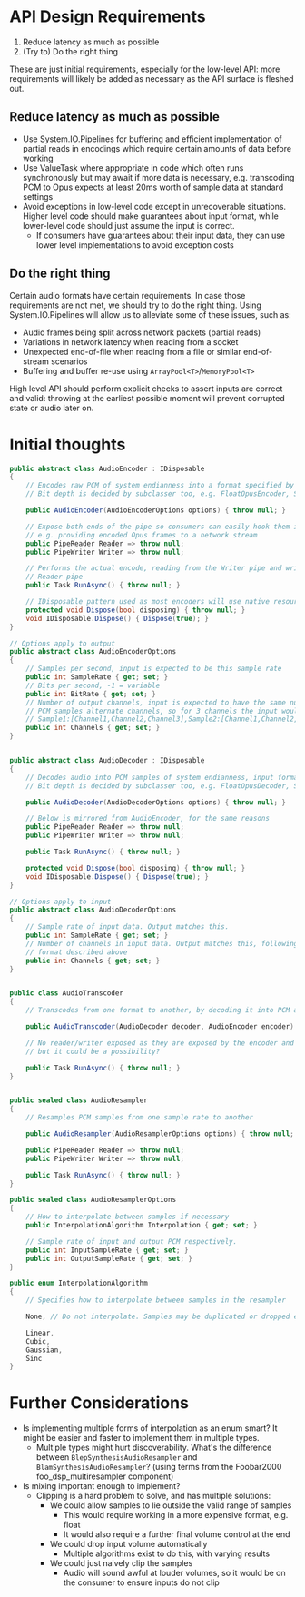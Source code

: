 # API Design Requirements #

1. Reduce latency as much as possible
2. (Try to) Do the right thing

These are just initial requirements, especially for the low-level API: more
requirements will likely be added as necessary as the API surface is fleshed
out.

## Reduce latency as much as possible ##

- Use System.IO.Pipelines for buffering and efficient implementation of partial
  reads in encodings which require certain amounts of data before working
- Use ValueTask where appropriate in code which often runs synchronously but
  may await if more data is necessary, e.g. transcoding PCM to Opus expects at
  least 20ms worth of sample data at standard settings
- Avoid exceptions in low-level code except in unrecoverable situations. Higher
  level code should make guarantees about input format, while lower-level code
  should just assume the input is correct.
  - If consumers have guarantees about their input data, they can use lower
    level implementations to avoid exception costs

## Do the right thing ##

Certain audio formats have certain requirements. In case those requirements are
not met, we should try to do the right thing. Using System.IO.Pipelines will
allow us to alleviate some of these issues, such as:
- Audio frames being split across network packets (partial reads)
- Variations in network latency when reading from a socket
- Unexpected end-of-file when reading from a file or similar end-of-stream
  scenarios
- Buffering and buffer re-use using `ArrayPool<T>`/`MemoryPool<T>`

High level API should perform explicit checks to assert inputs are correct and
valid: throwing at the earliest possible moment will prevent corrupted state or
audio later on.

# Initial thoughts #

```cs
public abstract class AudioEncoder : IDisposable
{
    // Encodes raw PCM of system endianness into a format specified by subclassers
    // Bit depth is decided by subclasser too, e.g. FloatOpusEncoder, ShortOpusEncoder

    public AudioEncoder(AudioEncoderOptions options) { throw null; }

    // Expose both ends of the pipe so consumers can easily hook them into other APIs
    // e.g. providing encoded Opus frames to a network stream
    public PipeReader Reader => throw null;
    public PipeWriter Writer => throw null;

    // Performs the actual encode, reading from the Writer pipe and writing to the
    // Reader pipe
    public Task RunAsync() { throw null; }

    // IDisposable pattern used as most encoders will use native resources
    protected void Dispose(bool disposing) { throw null; }
    void IDisposable.Dispose() { Dispose(true); }
}

// Options apply to output
public abstract class AudioEncoderOptions
{
    // Samples per second, input is expected to be this sample rate
    public int SampleRate { get; set; }
    // Bits per second, -1 = variable
    public int BitRate { get; set; }
    // Number of output channels, input is expected to have the same number of channels.
    // PCM samples alternate channels, so for 3 channels the input would look like:
    // Sample1:[Channel1,Channel2,Channel3],Sample2:[Channel1,Channel2,Channel3]
    public int Channels { get; set; }
}


public abstract class AudioDecoder : IDisposable
{
    // Decodes audio into PCM samples of system endianness, input format specified subclassers
    // Bit depth is decided by subclasser too, e.g. FloatOpusDecoder, ShortOpusDecoder

    public AudioDecoder(AudioDecoderOptions options) { throw null; }

    // Below is mirrored from AudioEncoder, for the same reasons
    public PipeReader Reader => throw null;
    public PipeWriter Writer => throw null;

    public Task RunAsync() { throw null; }

    protected void Dispose(bool disposing) { throw null; }
    void IDisposable.Dispose() { Dispose(true); }
}

// Options apply to input
public abstract class AudioDecoderOptions
{
    // Sample rate of input data. Output matches this.
    public int SampleRate { get; set; }
    // Number of channels in input data. Output matches this, following the sample
    // format described above
    public int Channels { get; set; }
}


public class AudioTranscoder
{
    // Transcodes from one format to another, by decoding it into PCM and re-encoding it

    public AudioTranscoder(AudioDecoder decoder, AudioEncoder encoder) { throw null; }

    // No reader/writer exposed as they are exposed by the encoder and decoder
    // but it could be a possibility?

    public Task RunAsync() { throw null; }
}


public sealed class AudioResampler
{
    // Resamples PCM samples from one sample rate to another

    public AudioResampler(AudioResamplerOptions options) { throw null; }

    public PipeReader Reader => throw null;
    public PipeWriter Writer => throw null;

    public Task RunAsync() { throw null; }
}

public sealed class AudioResamplerOptions
{
    // How to interpolate between samples if necessary
    public InterpolationAlgorithm Interpolation { get; set; }

    // Sample rate of input and output PCM respectively.
    public int InputSampleRate { get; set; }
    public int OutputSampleRate { get; set; }
}

public enum InterpolationAlgorithm
{
    // Specifies how to interpolate between samples in the resampler

    None, // Do not interpolate. Samples may be duplicated or dropped entirely.

    Linear,
    Cubic,
    Gaussian,
    Sinc
}
```

# Further Considerations #

- Is implementing multiple forms of interpolation as an enum smart? It might be
  easier and faster to implement them in multiple types.
  - Multiple types might hurt discoverability. What's the difference between
    `BlepSynthesisAudioResampler` and `BlamSynthesisAudioResampler`? (using
    terms from the Foobar2000 foo_dsp_multiresampler component)
- Is mixing important enough to implement?
  - Clipping is a hard problem to solve, and has multiple solutions:
    - We could allow samples to lie outside the valid range of samples
      - This would require working in a more expensive format, e.g. float
      - It would also require a further final volume control at the end
    - We could drop input volume automatically
      - Multiple algorithms exist to do this, with varying results
    - We could just naively clip the samples
      - Audio will sound awful at louder volumes, so it would be on the
        consumer to ensure inputs do not clip
